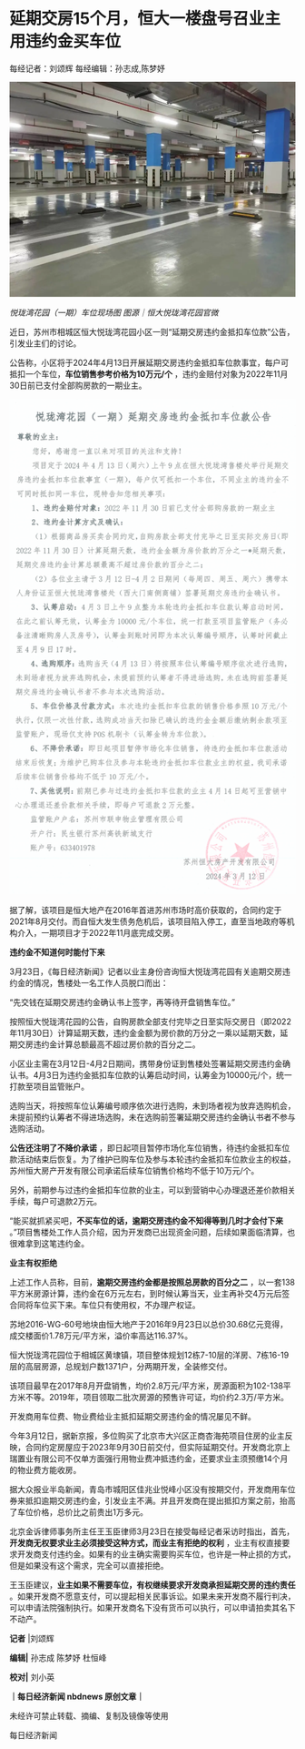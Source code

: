 # 延期交房15个月，恒大一楼盘号召业主用违约金买车位

每经记者：刘颂辉 每经编辑：孙志成,陈梦妤

![f14253fc29500716bdfd9371a2737af8.jpg](https://raw.githubusercontent.com/qqhsx/qqnews_image/main/2024/03/24/延期交房15个月，恒大一楼盘号召业主用违约金买车位/f14253fc29500716bdfd9371a2737af8.jpg)

_悦珑湾花园（一期）车位现场图 图源｜恒大悦珑湾花园官微_

近日，苏州市相城区恒大悦珑湾花园小区一则“延期交房违约金抵扣车位款”公告，引发业主们的讨论。

公告称，小区将于2024年4月13日开展延期交房违约金抵扣车位款事宜，每户可抵扣一个车位，**车位销售参考价格为10万元/个**
，违约金赔付对象为2022年11月30日前已支付全部购房款的一期业主。

![959389f4505e9f1a226939c221cd5038.jpg](https://raw.githubusercontent.com/qqhsx/qqnews_image/main/2024/03/24/延期交房15个月，恒大一楼盘号召业主用违约金买车位/959389f4505e9f1a226939c221cd5038.jpg)

据了解，该项目是恒大地产在2016年首进苏州市场时高价获取的，合同约定于2021年8月交付。而自恒大发生债务危机后，该项目陷入停工，直至当地政府等机构介入，一期项目才于2022年11月底完成交房。

**违约金不知道何时能付下来**

3月23日，《每日经济新闻》记者以业主身份咨询恒大悦珑湾花园有关逾期交房违约金的情况，售楼处一名工作人员脱口而出：

“先交钱在延期交房违约金确认书上签字，再等待开盘销售车位。”

按照恒大悦珑湾花园的公告，自购房款全部支付完毕之日至实际交房日（即2022年11月30日）计算延期天数，违约金金额为房价款的万分之一乘以延期天数，延期交房违约金计算总额最高不超过房价款的百分之二。

小区业主需在3月12日-4月2日期间，携带身份证到售楼处签署延期交房违约金确认书。4月3日为违约金抵扣车位款的认筹启动时间，认筹金为10000元/个，统一打款至项目监管账户。

选购当天，将按照车位认筹编号顺序依次进行选购，未到场者视为放弃选购机会，未提前预约认筹者不得进场选购，未在选购前签署延期交房违约金确认书者不参与选购活动。

**公告还注明了不降价承诺**
，即日起项目暂停市场化车位销售，待违约金抵扣车位款活动结束后恢复。为了维护已购车位及参与本轮违约金抵扣车位款业主的权益，苏州恒大房产开发有限公司承诺后续车位销售价格均不低于10万元/个。

另外，前期参与过违约金抵扣车位款的业主，可以到营销中心办理退还差价款相关手续，每户可退款2万元。

“能买就抓紧买吧，**不买车位的话，逾期交房违约金不知得等到几时才会付下来**
。”项目售楼处工作人员介绍，因为开发商已出现资金问题，后续如果面临清算，也很难拿到这笔违约金。

**业主有权拒绝**

上述工作人员称，目前，**逾期交房违约金都是按照总房款的百分之二**
，以一套138平方米房源计算，违约金在6万元左右，到时候认筹当天，业主再补交4万元后签合同将车位买下来。车位只有使用权，不办理产权证。

苏地2016-WG-60号地块由恒大地产于2016年9月23日以总价30.68亿元竞得，成交楼面价1.78万元/平方米，溢价率高达116.37%。

恒大悦珑湾花园位于相城区黄埭镇，项目整体规划12栋7-10层的洋房、7栋16-19层的高层房源，总规划户数1371户，分两期开发，全装修交付。

该项目最早在2017年8月开盘销售，均价2.8万元/平方米，房源面积为102-138平方米不等。2019年，项目领取二批次房源的预售许可证，均价约2.3万/平方米。

开发商用车位费、物业费给业主抵扣延期交房违约金的情况屡见不鲜。

今年3月12日，据新京报，多位购买了北京市大兴区正商杏海苑项目住房的业主反映，合同约定房屋应于2023年9月30日前交付，但实际延期交付。开发商北京上瑞置业有限公司不仅单方面强行用物业费冲抵违约金，还要求业主须预缴14个月的物业费方能收房。

据大众报业半岛新闻，青岛市城阳区佳兆业悦峰小区没有按期交付，开发商用车位券来抵扣逾期交房违约金，引发业主不满。并且开发商在提出抵扣方案之前，抬高了车位价格，总价比之前贵出1万多元。

北京金诉律师事务所主任王玉臣律师3月23日在接受每经记者采访时指出，首先，**开发商无权要求业主必须接受这种方式，而业主有拒绝的权利**
，业主有权直接要求开发商支付违约金。如果有的业主确实需要购买车位，也许是一种止损的方式，但是如果没有这个需求，完全可以直接拒绝。

王玉臣建议，**业主如果不需要车位，有权继续要求开发商承担延期交房的违约责任**
。如果开发商不愿意支付，可以提起相关民事诉讼。如果未来开发商不履行判决，可以申请法院强制执行。如果开发商名下没有货币可以执行，可以申请拍卖其名下不动产。

**记者** |刘颂辉

**编辑|** 孙志成 陈梦妤 杜恒峰

**校对|** 刘小英

**｜每日经济新闻 nbdnews 原创文章｜**

未经许可禁止转载、摘编、复制及镜像等使用

每日经济新闻

